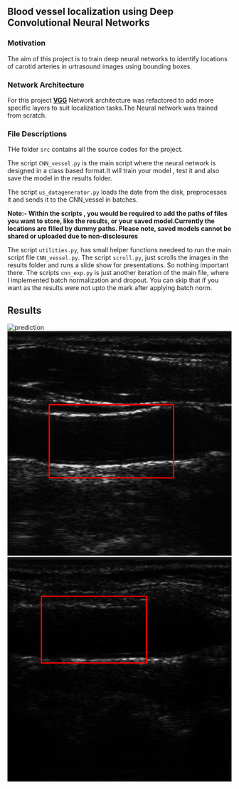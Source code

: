 
## Blood vessel localization using Deep Convolutional Neural Networks

### Motivation
The aim of this project is to train deep neural networks to identify locations of carotid arteries in urtrasound images using bounding boxes. 

### Network Architecture
For this project [**VGG**](https://arxiv.org/pdf/1409.1556.pdf) Network architecture was refactored to add more specific layers to suit localization tasks.The Neural network was trained from scratch.

### File Descriptions
THe folder `src` contains all the source codes for the project.
 
The script `CNN_vessel.py` is the main script where the neural network is designed in a class based format.It will train your model , test it and also save the model in the results folder. 

The script `us_datagenerator.py` loads the date from the disk, preprocesses it and sends it to the CNN_vessel in batches. 

**Note:- Within the scripts , you would be required to add the paths of files you want to store, like the results, or your saved model.Currently the locations are filled by dummy paths. Please note, saved models cannot be shared or uploaded due to non-disclosures**  

The script `utilities.py`, has small helper functions needeed to run the main script file `CNN_vessel.py`.
The script `scroll.py`, just scrolls the images in the results folder and runs a slide show for presentations. So nothing important there. 
The scripts `cnn_exp.py` is just another iteration of the main file, where I implemented batch normalization and dropout. You can skip that if you want as the results were not upto the mark after applying batch norm.


## Results
![prediction](./results/prediction/1.png=100x100)
![prediction-2](./results/prediction/2.png)
![prediction-3](./results/prediction/3.png)
 








   

